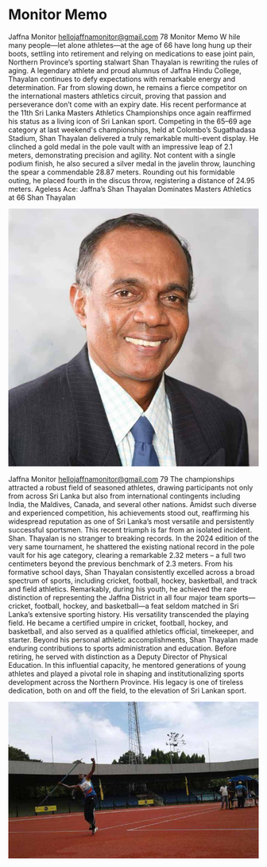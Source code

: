 # Monitor Memo

Jaffna Monitor
hellojaffnamonitor@gmail.com
78
Monitor Memo
W
hile many people—let 
alone athletes—at the 
age of 66 have long hung 
up their boots, settling into 
retirement and relying on 
medications to ease joint 
pain, Northern Province’s 
sporting stalwart Shan 
Thayalan is rewriting the 
rules of aging. A legendary 
athlete and proud alumnus 
of Jaffna Hindu College, 
Thayalan continues to defy 
expectations with remarkable 
energy and determination. 
Far from slowing down, he 
remains a fierce competitor 
on the international masters 
athletics circuit, proving that 
passion and perseverance 
don’t come with an expiry 
date.
His recent performance at 
the 11th Sri Lanka Masters 
Athletics Championships 
once again reaffirmed 
his status as a living icon 
of Sri Lankan sport. 
Competing in the 65–69 age 
category at last weekend's 
championships, held at 
Colombo’s Sugathadasa Stadium, Shan Thayalan delivered 
a truly remarkable multi-event display. He clinched a gold 
medal in the pole vault with an impressive leap of 2.1 meters, 
demonstrating precision and agility. Not content with a single 
podium finish, he also secured a silver medal in the javelin 
throw, launching the spear a commendable 28.87 meters. 
Rounding out his formidable outing, he placed fourth in the 
discus throw, registering a distance of 24.95 meters.
Ageless Ace: Jaffna’s Shan 
Thayalan Dominates Masters 
Athletics at 66
Shan Thayalan

![p078_i1.jpg](../images_out/017_monitor_memo/p078_i1.jpg)

Jaffna Monitor
hellojaffnamonitor@gmail.com
79
The championships attracted a robust field 
of seasoned athletes, drawing participants 
not only from across Sri Lanka but also from 
international contingents including India, 
the Maldives, Canada, and several other 
nations. Amidst such diverse and experienced 
competition, his achievements stood out, 
reaffirming his widespread reputation as one 
of Sri Lanka’s most versatile and persistently 
successful sportsmen.
This recent triumph is far from an isolated 
incident. Shan. Thayalan is no stranger to 
breaking records. In the 2024 edition of the 
very same tournament, he shattered the 
existing national record in the pole vault for 
his age category, clearing a remarkable 2.32 
meters – a full two centimeters beyond the 
previous benchmark of 2.3 meters.
From his formative school days, Shan Thayalan 
consistently excelled across a broad spectrum 
of sports, including cricket, football, hockey, 
basketball, and track and field athletics. 
Remarkably, during his youth, he achieved 
the rare distinction of representing the Jaffna 
District in all four major team sports—cricket, 
football, hockey, and basketball—a feat seldom 
matched in Sri Lanka’s extensive sporting 
history.
His versatility transcended the playing field. 
He became a certified umpire in cricket, 
football, hockey, and basketball, and also 
served as a qualified athletics official, 
timekeeper, and starter.
Beyond his personal athletic accomplishments, 
Shan Thayalan made enduring contributions 
to sports administration and education. 
Before retiring, he served with distinction as a 
Deputy Director of Physical Education. In this 
influential capacity, he mentored generations 
of young athletes and played a pivotal role 
in shaping and institutionalizing sports 
development across the Northern Province. 
His legacy is one of tireless dedication, both on 
and off the field, to the elevation of Sri Lankan 
sport.

![p079_i1.jpg](../images_out/017_monitor_memo/p079_i1.jpg)

